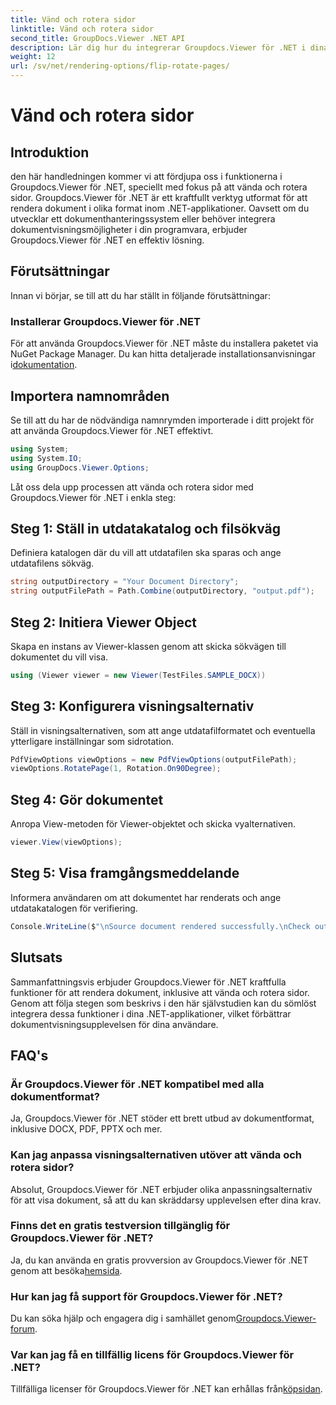 ```yaml
---
title: Vänd och rotera sidor
linktitle: Vänd och rotera sidor
second_title: GroupDocs.Viewer .NET API
description: Lär dig hur du integrerar Groupdocs.Viewer för .NET i dina applikationer för sömlös dokumentrendering, vändning och rotation.
weight: 12
url: /sv/net/rendering-options/flip-rotate-pages/
---
```


# Vänd och rotera sidor

## Introduktion
den här handledningen kommer vi att fördjupa oss i funktionerna i Groupdocs.Viewer för .NET, speciellt med fokus på att vända och rotera sidor. Groupdocs.Viewer för .NET är ett kraftfullt verktyg utformat för att rendera dokument i olika format inom .NET-applikationer. Oavsett om du utvecklar ett dokumenthanteringssystem eller behöver integrera dokumentvisningsmöjligheter i din programvara, erbjuder Groupdocs.Viewer för .NET en effektiv lösning.
## Förutsättningar
Innan vi börjar, se till att du har ställt in följande förutsättningar:
### Installerar Groupdocs.Viewer för .NET
 För att använda Groupdocs.Viewer för .NET måste du installera paketet via NuGet Package Manager. Du kan hitta detaljerade installationsanvisningar i[dokumentation](https://tutorials.groupdocs.com/viewer/net/).

## Importera namnområden
Se till att du har de nödvändiga namnrymden importerade i ditt projekt för att använda Groupdocs.Viewer för .NET effektivt.
```csharp
using System;
using System.IO;
using GroupDocs.Viewer.Options;
```

Låt oss dela upp processen att vända och rotera sidor med Groupdocs.Viewer för .NET i enkla steg:
## Steg 1: Ställ in utdatakatalog och filsökväg
Definiera katalogen där du vill att utdatafilen ska sparas och ange utdatafilens sökväg.
```csharp
string outputDirectory = "Your Document Directory";
string outputFilePath = Path.Combine(outputDirectory, "output.pdf");
```
## Steg 2: Initiera Viewer Object
Skapa en instans av Viewer-klassen genom att skicka sökvägen till dokumentet du vill visa.
```csharp
using (Viewer viewer = new Viewer(TestFiles.SAMPLE_DOCX))
```
## Steg 3: Konfigurera visningsalternativ
Ställ in visningsalternativen, som att ange utdatafilformatet och eventuella ytterligare inställningar som sidrotation.
```csharp
PdfViewOptions viewOptions = new PdfViewOptions(outputFilePath);
viewOptions.RotatePage(1, Rotation.On90Degree);
```
## Steg 4: Gör dokumentet
Anropa View-metoden för Viewer-objektet och skicka vyalternativen.
```csharp
viewer.View(viewOptions);
```
## Steg 5: Visa framgångsmeddelande
Informera användaren om att dokumentet har renderats och ange utdatakatalogen för verifiering.
```csharp
Console.WriteLine($"\nSource document rendered successfully.\nCheck output in {outputDirectory}.");
```

## Slutsats
Sammanfattningsvis erbjuder Groupdocs.Viewer för .NET kraftfulla funktioner för att rendera dokument, inklusive att vända och rotera sidor. Genom att följa stegen som beskrivs i den här självstudien kan du sömlöst integrera dessa funktioner i dina .NET-applikationer, vilket förbättrar dokumentvisningsupplevelsen för dina användare.
## FAQ's
### Är Groupdocs.Viewer för .NET kompatibel med alla dokumentformat?
Ja, Groupdocs.Viewer för .NET stöder ett brett utbud av dokumentformat, inklusive DOCX, PDF, PPTX och mer.
### Kan jag anpassa visningsalternativen utöver att vända och rotera sidor?
Absolut, Groupdocs.Viewer för .NET erbjuder olika anpassningsalternativ för att visa dokument, så att du kan skräddarsy upplevelsen efter dina krav.
### Finns det en gratis testversion tillgänglig för Groupdocs.Viewer för .NET?
 Ja, du kan använda en gratis provversion av Groupdocs.Viewer för .NET genom att besöka[hemsida](https://releases.groupdocs.com/).
### Hur kan jag få support för Groupdocs.Viewer för .NET?
 Du kan söka hjälp och engagera dig i samhället genom[Groupdocs.Viewer-forum](https://forum.groupdocs.com/c/viewer/9).
### Var kan jag få en tillfällig licens för Groupdocs.Viewer för .NET?
 Tillfälliga licenser för Groupdocs.Viewer för .NET kan erhållas från[köpsidan](https://purchase.groupdocs.com/temporary-license/).